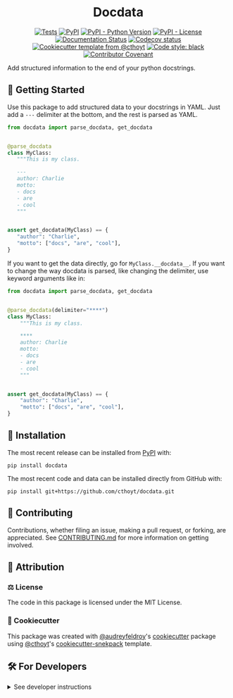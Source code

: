 <!--
<p align="center">
  <img src="https://github.com/cthoyt/docdata/raw/main/docs/source/logo.png" height="150">
</p>
-->

<h1 align="center">
  Docdata
</h1>

<p align="center">
    <a href="https://github.com/cthoyt/docdata/actions/workflows/tests.yml">
        <img alt="Tests" src="https://github.com/cthoyt/docdata/actions/workflows/tests.yml/badge.svg" /></a>
    <a href="https://pypi.org/project/docdata">
        <img alt="PyPI" src="https://img.shields.io/pypi/v/docdata" /></a>
    <a href="https://pypi.org/project/docdata">
        <img alt="PyPI - Python Version" src="https://img.shields.io/pypi/pyversions/docdata" /></a>
    <a href="https://github.com/cthoyt/docdata/blob/main/LICENSE">
        <img alt="PyPI - License" src="https://img.shields.io/pypi/l/docdata" /></a>
    <a href='https://docdata.readthedocs.io/en/latest/?badge=latest'>
        <img src='https://readthedocs.org/projects/docdata/badge/?version=latest' alt='Documentation Status' /></a>
    <a href="https://codecov.io/gh/cthoyt/docdata/branch/main">
        <img src="https://codecov.io/gh/cthoyt/docdata/branch/main/graph/badge.svg" alt="Codecov status" /></a>  
    <a href="https://github.com/cthoyt/cookiecutter-python-package">
        <img alt="Cookiecutter template from @cthoyt" src="https://img.shields.io/badge/Cookiecutter-snekpack-blue" /></a>
    <a href='https://github.com/psf/black'>
        <img src='https://img.shields.io/badge/code%20style-black-000000.svg' alt='Code style: black' /></a>
    <a href="https://github.com/cthoyt/docdata/blob/main/.github/CODE_OF_CONDUCT.md">
        <img src="https://img.shields.io/badge/Contributor%20Covenant-2.1-4baaaa.svg" alt="Contributor Covenant"/></a>
</p>

Add structured information to the end of your python docstrings.

## 💪 Getting Started

Use this package to add structured data to your docstrings in YAML. Just add a `---` delimiter at the bottom, and the
rest is parsed as YAML.

```python
from docdata import parse_docdata, get_docdata


@parse_docdata
class MyClass:
   """This is my class.

   ---
   author: Charlie
   motto:
   - docs
   - are
   - cool
   """


assert get_docdata(MyClass) == {
   "author": "Charlie",
   "motto": ["docs", "are", "cool"],
}
```

If you want to get the data directly, go for `MyClass.__docdata__`. If you want to change the way docdata is parsed,
like changing the delimiter, use keyword arguments like in:

```python
from docdata import parse_docdata, get_docdata


@parse_docdata(delimiter="****")
class MyClass:
    """This is my class.

    ****
    author: Charlie
    motto:
    - docs
    - are
    - cool
    """


assert get_docdata(MyClass) == {
    "author": "Charlie",
    "motto": ["docs", "are", "cool"],
}
```

## 🚀 Installation

The most recent release can be installed from
[PyPI](https://pypi.org/project/docdata/) with:

```shell
pip install docdata
```

The most recent code and data can be installed directly from GitHub with:

```shell
pip install git+https://github.com/cthoyt/docdata.git
```

## 👐 Contributing

Contributions, whether filing an issue, making a pull request, or forking, are appreciated. See
[CONTRIBUTING.md](https://github.com/cthoyt/docdata/blob/master/.github/CONTRIBUTING.md)
for more information on getting involved.

## 👋 Attribution

### ⚖️ License

The code in this package is licensed under the MIT License.

### 🍪 Cookiecutter

This package was created with [@audreyfeldroy](https://github.com/audreyfeldroy)'s
[cookiecutter](https://github.com/cookiecutter/cookiecutter) package using [@cthoyt](https://github.com/cthoyt)'s
[cookiecutter-snekpack](https://github.com/cthoyt/cookiecutter-snekpack) template.

## 🛠️ For Developers

<details>
  <summary>See developer instructions</summary>

The final section of the README is for if you want to get involved by making a code contribution.

### Development Installation

To install in development mode, use the following:

```bash
git clone git+https://github.com/cthoyt/docdata.git
cd docdata
pip install -e .
```

### Updating Package Boilerplate

This project uses `cruft` to keep boilerplate (i.e., configuration, contribution guidelines, documentation
configuration)
up-to-date with the upstream cookiecutter package. Update with the following:

```shell
pip install cruft
cruft update
```

More info on Cruft's update command is
available [here](https://github.com/cruft/cruft?tab=readme-ov-file#updating-a-project).

### 🥼 Testing

After cloning the repository and installing `tox` with `pip install tox tox-uv`, 
the unit tests in the `tests/` folder can be run reproducibly with:

```shell
tox -e py
```

Additionally, these tests are automatically re-run with each commit in a
[GitHub Action](https://github.com/cthoyt/docdata/actions?query=workflow%3ATests).

### 📖 Building the Documentation

The documentation can be built locally using the following:

```shell
git clone git+https://github.com/cthoyt/docdata.git
cd docdata
tox -e docs
open docs/build/html/index.html
``` 

The documentation automatically installs the package as well as the `docs`
extra specified in the [`pyproject.toml`](pyproject.toml). `sphinx` plugins
like `texext` can be added there. Additionally, they need to be added to the
`extensions` list in [`docs/source/conf.py`](docs/source/conf.py).

The documentation can be deployed to [ReadTheDocs](https://readthedocs.io) using
[this guide](https://docs.readthedocs.io/en/stable/intro/import-guide.html).
The [`.readthedocs.yml`](.readthedocs.yml) YAML file contains all the configuration you'll need.
You can also set up continuous integration on GitHub to check not only that
Sphinx can build the documentation in an isolated environment (i.e., with ``tox -e docs-test``)
but also that [ReadTheDocs can build it too](https://docs.readthedocs.io/en/stable/pull-requests.html).

#### Configuring ReadTheDocs

1. Log in to ReadTheDocs with your GitHub account to install the integration
   at https://readthedocs.org/accounts/login/?next=/dashboard/
2. Import your project by navigating to https://readthedocs.org/dashboard/import then clicking the plus icon next to
   your repository
3. You can rename the repository on the next screen using a more stylized name (i.e., with spaces and capital letters)
4. Click next, and you're good to go!

### 📦 Making a Release

#### Configuring Zenodo

[Zenodo](https://zenodo.org) is a long-term archival system that assigns a DOI to each release of your package.

1. Log in to Zenodo via GitHub with this link: https://zenodo.org/oauth/login/github/?next=%2F. This brings you to a
   page that lists all of your organizations and asks you to approve installing the Zenodo app on GitHub. Click "grant"
   next to any organizations you want to enable the integration for, then click the big green "approve" button. This
   step only needs to be done once.
2. Navigate to https://zenodo.org/account/settings/github/, which lists all of your GitHub repositories (both in your
   username and any organizations you enabled). Click the on/off toggle for any relevant repositories. When you make
   a new repository, you'll have to come back to this

After these steps, you're ready to go! After you make "release" on GitHub (steps for this are below), you can navigate
to https://zenodo.org/account/settings/github/repository/cthoyt/docdata
to see the DOI for the release and link to the Zenodo record for it.

#### Registering with the Python Package Index (PyPI)

You only have to do the following steps once.

1. Register for an account on the [Python Package Index (PyPI)](https://pypi.org/account/register)
2. Navigate to https://pypi.org/manage/account and make sure you have verified your email address. A verification email
   might not have been sent by default, so you might have to click the "options" dropdown next to your address to get to
   the "re-send verification email" button
3. 2-Factor authentication is required for PyPI since the end of 2023 (see
   this [blog post from PyPI](https://blog.pypi.org/posts/2023-05-25-securing-pypi-with-2fa/)). This means
   you have to first issue account recovery codes, then set up 2-factor authentication
4. Issue an API token from https://pypi.org/manage/account/token

#### Configuring your machine's connection to PyPI

You have to do the following steps once per machine. Create a file in your home directory called
`.pypirc` and include the following:

```ini
[distutils]
index-servers =
    pypi
    testpypi

[pypi]
username = __token__
password = <the API token you just got>

# This block is optional in case you want to be able to make test releases to the Test PyPI server
[testpypi]
repository = https://test.pypi.org/legacy/
username = __token__
password = <an API token from test PyPI>
```

Note that since PyPI is requiring token-based authentication, we use `__token__` as the user, verbatim.
If you already have a `.pypirc` file with a `[distutils]` section, just make sure that there is an `index-servers`
key and that `pypi` is in its associated list. More information on configuring the `.pypirc` file can
be found [here](https://packaging.python.org/en/latest/specifications/pypirc).

#### Uploading to PyPI

After installing the package in development mode and installing
`tox` with `pip install tox tox-uv`,
run the following from the shell:

```shell
tox -e finish
```

This script does the following:

1. Uses [Bump2Version](https://github.com/c4urself/bump2version) to switch the version number in
   the `pyproject.toml`, `CITATION.cff`, `src/docdata/version.py`,
   and [`docs/source/conf.py`](docs/source/conf.py) to not have the `-dev` suffix
2. Packages the code in both a tar archive and a wheel using [`build`](https://github.com/pypa/build)
3. Uploads to PyPI using [`twine`](https://github.com/pypa/twine).
4. Push to GitHub. You'll need to make a release going with the commit where the version was bumped.
5. Bump the version to the next patch. If you made big changes and want to bump the version by minor, you can
   use `tox -e bumpversion -- minor` after.

#### Releasing on GitHub

1. Navigate
   to https://github.com/cthoyt/docdata/releases/new
   to draft a new release
2. Click the "Choose a Tag" dropdown and select the tag corresponding to the release you just made
3. Click the "Generate Release Notes" button to get a quick outline of recent changes. Modify the title and description
   as you see fit
4. Click the big green "Publish Release" button

This will trigger Zenodo to assign a DOI to your release as well.

</details>
